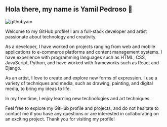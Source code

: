 
<h2>Hola there, my name is Yamil Pedroso 👋</h2> 

![githubyam](https://user-images.githubusercontent.com/55386637/227719354-a8fc4579-afd5-4210-b2a4-c94d3777155a.png)

Welcome to my GitHub profile! I am a full-stack developer and artist passionate about technology and creativity.

As a developer, I have worked on projects ranging from web and mobile applications to e-commerce platforms and content management systems. I have experience with programming languages such as HTML, CSS, JavaScript, Python, and have worked with frameworks such as React and Django.

As an artist, I love to create and explore new forms of expression. I use a variety of techniques and media, such as drawing, painting, and digital media, to bring my ideas to life.

In my free time, I enjoy learning new technologies and art techniques.

Feel free to explore my GitHub profile and projects, and do not hesitate to contact me if you have any questions or are interested in collaborating on an exciting project. Thank you for visiting my profile!
